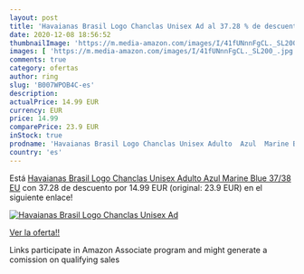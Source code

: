 ```yaml
---
layout: post
title: 'Havaianas Brasil Logo Chanclas Unisex Ad al 37.28 % de descuento'
date: 2020-12-08 18:56:52
thumbnailImage: 'https://m.media-amazon.com/images/I/41fUNnnFgCL._SL200_.jpg'
images: [ 'https://m.media-amazon.com/images/I/41fUNnnFgCL._SL200_.jpg' ]
comments: true
category: ofertas
author: ring
slug: 'B007WPOB4C-es'
description:
actualPrice: 14.99 EUR
currency: EUR
price: 14.99
comparePrice: 23.9 EUR
inStock: true
prodname: 'Havaianas Brasil Logo Chanclas Unisex Adulto  Azul  Marine Blue   37/38 EU'
country: 'es'
---
```


Está [Havaianas Brasil Logo Chanclas Unisex Adulto  Azul  Marine Blue   37/38 EU](https://www.amazon.es/dp/B007WPOB4C/?tag=tolees-21) con 37.28 de descuento por 14.99 EUR (original: 23.9 EUR) en el siguiente enlace!

[![Havaianas Brasil Logo Chanclas Unisex Ad](https://m.media-amazon.com/images/I/41fUNnnFgCL._SL200_.jpg)](https://www.amazon.es/dp/B007WPOB4C/?tag=tolees-21)

[Ver la oferta!!](https://www.amazon.es/dp/B007WPOB4C/?tag=tolees-21)

Links participate in Amazon Associate program and might generate a comission on qualifying sales


